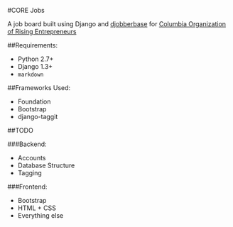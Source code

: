 #CORE Jobs

A job board built using Django and [djobberbase](https://github.com/wtrevino/django-djobberbase) for [Columbia Organization of Rising Entrepreneurs](http://www.columbia.edu/cu/core/)

##Requirements:

* Python 2.7+
* Django 1.3+
* `markdown`

##Frameworks Used:

* Foundation
* Bootstrap
* django-taggit

##TODO

###Backend:
* Accounts
* Database Structure
* Tagging

###Frontend:
* Bootstrap
* HTML + CSS
* Everything else